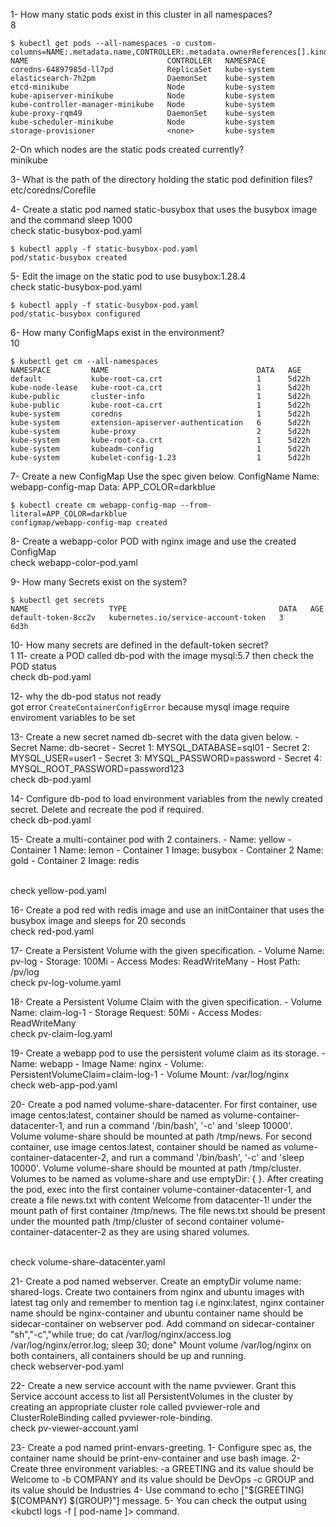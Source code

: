 1- How many static pods exist in this cluster in all namespaces?<br>
8
```
$ kubectl get pods --all-namespaces -o custom-columns=NAME:.metadata.name,CONTROLLER:.metadata.ownerReferences[].kind,NAMESPACE:.metadata.namespace
NAME                               CONTROLLER   NAMESPACE
coredns-64897985d-ll7pd            ReplicaSet   kube-system
elasticsearch-7h2pm                DaemonSet    kube-system
etcd-minikube                      Node         kube-system
kube-apiserver-minikube            Node         kube-system
kube-controller-manager-minikube   Node         kube-system
kube-proxy-rqm49                   DaemonSet    kube-system
kube-scheduler-minikube            Node         kube-system
storage-provisioner                <none>       kube-system
```

2-On which nodes are the static pods created currently?
<br>
minikube

3- What is the path of the directory holding the static pod definition files?
<br>
etc/coredns/Corefile

4- Create a static pod named static-busybox that uses the busybox image and the command sleep 1000
<br>
check static-busybox-pod.yaml
```
$ kubectl apply -f static-busybox-pod.yaml
pod/static-busybox created
```

5- Edit the image on the static pod to use busybox:1.28.4
<br>
check static-busybox-pod.yaml
```
$ kubectl apply -f static-busybox-pod.yaml 
pod/static-busybox configured
```

6- How many ConfigMaps exist in the environment?
<br>
10
```
$ kubectl get cm --all-namespaces
NAMESPACE         NAME                                 DATA   AGE  
default           kube-root-ca.crt                     1      5d22h
kube-node-lease   kube-root-ca.crt                     1      5d22h
kube-public       cluster-info                         1      5d22h
kube-public       kube-root-ca.crt                     1      5d22h
kube-system       coredns                              1      5d22h
kube-system       extension-apiserver-authentication   6      5d22h
kube-system       kube-proxy                           2      5d22h
kube-system       kube-root-ca.crt                     1      5d22h
kube-system       kubeadm-config                       1      5d22h
kube-system       kubelet-config-1.23                  1      5d22h
```

7- Create a new ConfigMap  Use the spec given below.
       ConfigName Name: webapp-config-map
       Data: APP_COLOR=darkblue
```
$ kubectl create cm webapp-config-map --from-literal=APP_COLOR=darkblue
configmap/webapp-config-map created
```

8- Create a  webapp-color POD with nginx image and use the created ConfigMap
<br>
check webapp-color-pod.yaml

9- How many Secrets exist on the system?
```
$ kubectl get secrets
NAME                  TYPE                                  DATA   AGE 
default-token-8cc2v   kubernetes.io/service-account-token   3      6d3h
```

10- How many secrets are defined in the default-token secret?
<br>
1
11- create a POD called db-pod with the image mysql:5.7 then check the POD status
<br>
check db-pod.yaml

12- why the db-pod status not ready
<br>
got error `CreateContainerConfigError` because mysql image require enviroment variables to be set


13- Create a new secret named db-secret with the data given below.
	- Secret Name: db-secret
	- Secret 1: MYSQL_DATABASE=sql01
	- Secret 2: MYSQL_USER=user1
	- Secret 3: MYSQL_PASSWORD=password
	- Secret 4: MYSQL_ROOT_PASSWORD=password123
<br>
check db-pod.yaml

14- Configure db-pod to load environment variables from the newly created secret. Delete and recreate the pod if required.
<br>
check db-pod.yaml

15- Create a multi-container pod with 2 containers.
	- Name: yellow
	- Container 1 Name: lemon 
	- Container 1 Image: busybox
	- Container 2 Name: gold 
	- Container 2 Image: redis

<br>
check yellow-pod.yaml


16- Create a pod red with redis image and use an initContainer that uses the busybox image and sleeps for 20 seconds
<br>
check red-pod.yaml

17- Create a Persistent Volume with the given specification.
	- Volume Name: pv-log
	- Storage: 100Mi
	- Access Modes: ReadWriteMany
	- Host Path: /pv/log
<br>
check pv-log-volume.yaml

18- Create a Persistent Volume Claim with the given specification.
	- Volume Name: claim-log-1
	- Storage Request: 50Mi
	- Access Modes: ReadWriteMany
<br>
check pv-claim-log.yaml

19- Create a webapp pod to use the persistent volume claim as its storage.
	- Name: webapp
	- Image Name: nginx
	- Volume: PersistentVolumeClaim=claim-log-1
	- Volume Mount: /var/log/nginx
<br>
check web-app-pod.yaml

20- Create a pod named volume-share-datacenter. 
For first container, use image centos:latest, container should be named as volume-container-datacenter-1, and run a command '/bin/bash', '-c' and 'sleep 10000'. Volume volume-share should be mounted at path /tmp/news.
For second container, use image centos:latest, container should be named as volume-container-datacenter-2, and run a command '/bin/bash', '-c' and 'sleep 10000'. Volume volume-share should be mounted at path /tmp/cluster.
Volumes to be named as volume-share and use emptyDir: { }.
After creating the pod, exec into the first container volume-container-datacenter-1, and create a file news.txt with content Welcome from datacenter-1! under the mount path of first container  /tmp/news.
The file news.txt should be present under the mounted path /tmp/cluster of second container volume-container-datacenter-2 as they are using shared volumes.

<br>
check volume-share-datacenter.yaml


21- Create a pod named webserver.
Create an emptyDir volume name: shared-logs.
Create two containers from nginx and ubuntu images with latest tag only and remember to mention tag i.e nginx:latest, nginx container name should be nginx-container and ubuntu container name should be sidecar-container on webserver pod.
Add command on sidecar-container "sh","-c","while true; do cat /var/log/nginx/access.log /var/log/nginx/error.log; sleep 30; done"
Mount volume /var/log/nginx on both containers, all containers should be up and running.
<br>
check webserver-pod.yaml

22- Create a new service account with the name pvviewer. Grant this Service account access to list all PersistentVolumes in the cluster by creating an appropriate cluster role called pvviewer-role and ClusterRoleBinding called pvviewer-role-binding.
<br>
check pv-viewer-account.yaml

23- Create a pod named print-envars-greeting.
	1- Configure spec as, the container name should be print-env-container and use bash image.
	2- Create three environment variables:
		-a GREETING and its value should be Welcome to
		-b COMPANY and its value should be DevOps
		-c GROUP and its value should be Industries
	4- Use command to echo ["$(GREETING) $(COMPANY) $(GROUP)"] message.
	5- You can check the output using <kubctl logs -f [ pod-name ]> command.
<br>
